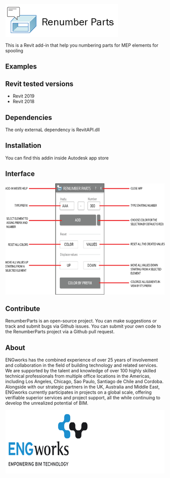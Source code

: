![](https://github.com/ENGworks-DEV/RenumberParts/blob/master/RenumberParts/Resources/LogoAndName-01.jpg)

This is a Revit add-in that help you numbering parts for MEP elements for spooling

## Examples


## Revit tested versions

* Revit 2019
* Revit 2018

## Dependencies

The only externaL dependency is RevitAPI.dll

## Installation

You can find this addin inside Autodesk app store

## Interface


<img src="https://github.com/ENGworks-DEV/RenumberParts/blob/master/RenumberParts/Resources/Functionalities.png" width="650" height="350">

## Contribute ##

RenumberParts is an open-source project. You can make suggestions or track and submit bugs via Github issues.  You can submit your own code to the RenumberParts project via a Github pull request.

## About ##

ENGworks has the combined experience of over 25 years of involvement and collaboration in the field of building technology and related services. We are supported by the talent and knowledge of over 100 highly skilled technical professionals from multiple office locations in the Americas, including Los Angeles, Chicago, Sao Paulo, Santiago de Chile and Cordoba. Alongside with our strategic partners in the UK, Australia and Middle East, ENGworks currently participates in projects on a global scale, offering verifiable superior services and project support, all the while continuing to develop the unrealized potential of BIM.

<img src="https://github.com/ENGworks-DEV/RenumberParts/blob/master/RenumberParts/Resources/EngLogo-01.png" width="650" height="200">

